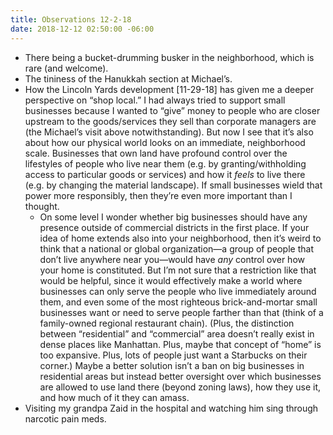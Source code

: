 ```yaml
---
title: Observations 12-2-18
date: 2018-12-12 02:50:00 -06:00
---
```


- There being a bucket-drumming busker in the neighborhood, which is rare (and welcome).
- The tininess of the Hanukkah section at Michael’s.
- How the Lincoln Yards development [11-29-18] has given me a deeper perspective on “shop local.” I had always tried to support small businesses because I wanted to “give” money to people who are closer upstream to the goods/services they sell than corporate managers are (the Michael’s visit above notwithstanding). But now I see that it’s also about how our physical world looks on an immediate, neighborhood scale. Businesses that own land have profound control over the lifestyles of people who live near them (e.g. by granting/withholding access to particular goods or services) and how it *feels* to live there (e.g. by changing the material landscape). If small businesses wield that power more responsibly, then they’re even more important than I thought.
	- On some level I wonder whether big businesses should have any presence outside of commercial districts in the first place. If your idea of home extends also into your neighborhood, then it’s weird to think that a national or global organization—a group of people that don’t live anywhere near you—would have *any* control over how your home is constituted. But I’m not sure that a restriction like that would be helpful, since it would effectively make a world where businesses can only serve the people who live immediately around them, and even some of the most righteous brick-and-mortar small businesses want or need to serve people farther than that (think of a family-owned regional restaurant chain). (Plus, the distinction between “residential” and “commercial” area doesn’t really exist in dense places like Manhattan. Plus, maybe that concept of “home” is too expansive. Plus, lots of people just want a Starbucks on their corner.) Maybe a better solution isn’t a ban on big businesses in residential areas but instead better oversight over which businesses are allowed to use land there (beyond zoning laws), how they use it, and how much of it they can amass.
- Visiting my grandpa Zaid in the hospital and watching him sing through narcotic pain meds.
